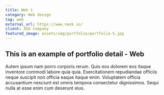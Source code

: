 ```yaml
---
title: Web 1
category: Web design
tag: web
external_url: https://www.nask.io/
client: ASU Company
featured_image: assets/img/portfolio/portfolio-5.jpg
---
```


## This is an example of portfolio detail - Web

Autem ipsum nam porro corporis rerum. Quis eos dolorem eos itaque inventore commodi labore quia quia. Exercitationem
repudiandae officiis neque suscipit non officia eaque itaque enim. Voluptatem officia accusantium nesciunt est omnis
tempora consectetur dignissimos. Sequi nulla at esse enim cum deserunt eius.

